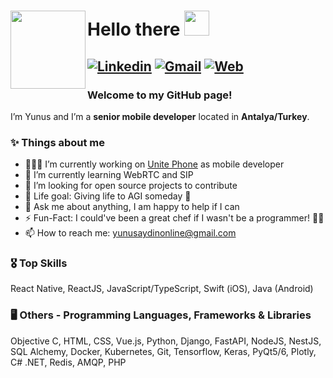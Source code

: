 # <img src="https://www.yunusaydin.net/.well-known/static/memoji-md.png" height="125px" width ="120px" align="left" /> Hello there <img src="https://www.yunusaydin.net/.well-known/static/hi.gif" width="40px" height="40px" />
[![Linkedin](https://img.shields.io/badge/-YUNUS_AYDIN-blue?style=flat&logo=Linkedin&logoColor=white)](https://www.linkedin.com/in/yunusaydinonline/)
[![Gmail](https://img.shields.io/badge/-yunusaydinonline@gmail.com-c14438?style=flat&logo=Gmail&logoColor=white)](mailto:yunusaydinonline@gmail.com.com)
[![Web](https://img.shields.io/badge/-Website-333333?style=flat&logo=google-chrome&logoColor=FFFFFF)](https://www.yunusaydin.net)
---
### Welcome to my GitHub page!
I’m Yunus and I’m a **senior mobile developer** located in **Antalya/Turkey**.

### ✨ Things about me
- 👨🏻‍💻 I’m currently working on [Unite Phone](https://apps.apple.com/tr/app/unite-phone/id1550933315) as mobile developer
- 🌱 I’m currently learning WebRTC and SIP
- 👯 I’m looking for open source projects to contribute
- 🚀 Life goal: Giving life to AGI someday 🤖
- 💬 Ask me about anything, I am happy to help if I can
- ⚡️ Fun-Fact: I could've been a great chef if I wasn't be a programmer! 👨‍🍳
- 📫 How to reach me: yunusaydinonline@gmail.com

### 🎖 Top Skills
React Native, ReactJS, JavaScript/TypeScript, Swift (iOS), Java (Android)

### 🖥  Others - Programming Languages, Frameworks & Libraries
Objective C, HTML, CSS, Vue.js, Python, Django, FastAPI, NodeJS, NestJS, SQL Alchemy, Docker, Kubernetes, Git, Tensorflow, Keras, PyQt5/6, Plotly, C# .NET, Redis, AMQP, PHP
